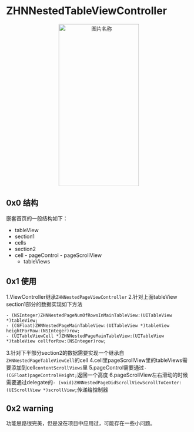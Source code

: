 # ZHNNestedTableViewController
 <div  align="center">    
 <img src="https://raw.githubusercontent.com/zhnnnnn/ZHNNestedTableViewController/master/demo.gif" width = "218" height = "440" alt="图片名称" align=center />
 </div>
 
 ## 0x0 结构
 嵌套首页的一般结构如下：
 - tableView
  - section1
   - cells
  - section2
   - cell
    - pageControl
    - pageScrollView
     - tableViews
     
 ## 0x1 使用
 1.ViewController继承`ZHNNestedPageViewController`
 2.针对上面tableView section1部分的数据实现如下方法
 ```
- (NSInteger)ZHNNestedPageNumOfRowsInMainTableView:(UITableView *)tableView;
- (CGFloat)ZHNNestedPageMainTableView:(UITableView *)tableView heightForRow:(NSInteger)row;
- (UITableViewCell *)ZHNNestedPageMainTableView:(UITableView *)tableView cellforRow:(NSInteger)row;
 ```
 3.针对下半部分section2的数据需要实现一个继承自`ZHNNestedPageTableViewCell`的cell
 4.cell里pageScrollView里的tableViews需要添加到cell`contentScrollViews`里
 5.pageControl需要通过`- (CGFloat)pageControlHeight;`返回一个高度
 6.pageScrollView左右滑动的时候需要通过delegate的`- (void)ZHNNestedPageDidScrollViewScrollToCenter:(UIScrollView *)scrollView;`传递给控制器
 
 ## 0x2 warning
 功能思路很完美，但是没在项目中应用过，可能存在一些小问题。
 

